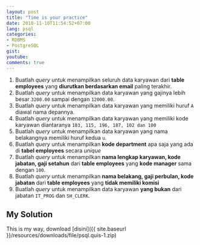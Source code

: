 ```yaml
---
layout: post
title: "Time is your practice"
date: 2018-11-10T11:54:52+07:00
lang: psql
categories:
- RDBMS
- PostgreSQL
gist: 
youtube: 
comments: true
---
```


1. Buatlah _query_ untuk menampilkan seluruh data karyawan dari **table employees** yang **diurutkan berdasarkan email** paling terakhir.
2. Buatlah _query_ untuk menampilkan data karyawan yang gajinya lebih besar `3200.00` sampai dengan `12000.00`.
3. Buatlah _query_ untuk menampilkan data karyawan yang memiliki huruf `A` diawal nama depannya.
4. Buatlah _query_ untuk menampilkan data karyawan yang memiliki kode karyawan diantaranya `103, 115, 196, 187, 102 dan 100`
5. Buatlah _query_ untuk menampilkan data karyawan yang nama belakangnya memiliki huruf kedua `u`.
6. Buatlah _query_ untuk menampilkan **kode department** apa saja yang ada di **tabel employees** secara _unique_
7. Buatlah _query_ untuk menampilkan **nama lengkap karyawan, kode jabatan, gaji setahun** dari **table employees** yang **kode manager** sama dengan `100`.
8. Buatlah _query_ untuk menampilkan **nama belakang, gaji perbulan, kode jabatan** dari **table employees** yang **tidak memiliki komisi**
9. Buatlah _query_ untuk menampilkan data karyawan **yang bukan** dari jabatan `IT_PROG` dan `SH_CLERK`.

## My Solution

This is my way, download [disini]({{ site.baseurl }}/resources/downloads/file/psql.quis-1.zip)
